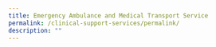 ```yaml
---
title: Emergency Ambulance and Medical Transport Service
permalink: /clinical-support-services/permalink/
description: ""
---
```

